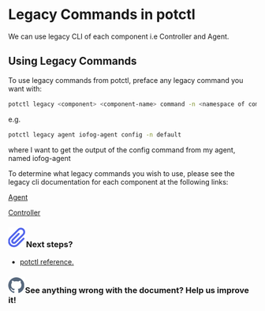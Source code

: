 # Legacy Commands in potctl

We can use legacy CLI of each component i.e Controller and Agent.

## Using Legacy Commands

To use legacy commands from potctl, preface any legacy command you want with:

```bash
potctl legacy <component> <component-name> command -n <namespace of component>
```

e.g.

```bash
potctl legacy agent iofog-agent config -n default
```

where I want to get the output of the config command from my agent, named iofog-agent

To determine what legacy commands you wish to use, please see the legacy cli documentation for each component at the following links:

[Agent](../reference-agent/cli-usage)

[Controller](../reference-controller/cli-usage)

<aside class="notifications note">
  <h3><img src="/static/images/icos/ico-note.svg" alt=""/>Next steps?</h3>
  <ul>
    <li><a href="#/./ioFog_3.0/reference-potctl/reference-kinds">potctl reference.</a></li>
  </ul>
</aside>

<aside class="notifications contribute">
  <h3><img src="/static/images/icos/ico-github.svg" alt=""/>See anything wrong with the document? Help us improve it!</h3>
  <a href="https://github.com/eclipse-iofog/iofog.org/edit/develop/content/docs/3.0/potctl/legacy.md"
    target="_blank">
    
  </a>
</aside>
